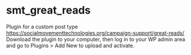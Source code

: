 # smt_great_reads
Plugin for a custom post type https://socialmovementtechnologies.org/campaign-support/great-reads/
Download the plugin to your computer, then log in to your WP admin area and go to Plugins > Add New to upload and activate.
